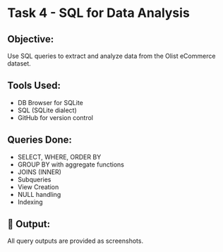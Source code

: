 # Task 4 - SQL for Data Analysis

## Objective:
Use SQL queries to extract and analyze data from the Olist eCommerce dataset.

## Tools Used:
- DB Browser for SQLite
- SQL (SQLite dialect)
- GitHub for version control

## Queries Done:
- SELECT, WHERE, ORDER BY
- GROUP BY with aggregate functions
- JOINS (INNER)
- Subqueries
- View Creation
- NULL handling
- Indexing

## 📸 Output:
All query outputs are provided as screenshots.

